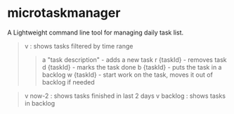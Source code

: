 # microtaskmanager
A Lightweight command line tool for managing daily task list.

> v <time range> : shows tasks filtered by time range
>> a "task description" - adds a new task
>> r {taskId} - removes task
>> d {taskId} - marks the task done
>> b {taskId} - puts the task in a backlog
>> w {taskId} - start work on the task, moves it out of backlog if needed

> v now-2 : shows tasks finished in last 2 days
> v backlog : shows tasks in backlog
